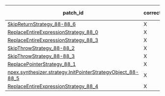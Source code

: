  | patch_id |correctness |Test-validation |NPEX-validation |
 |--- | --- | --- | --- | 
 | [SkipReturnStrategy_88-88_6](./patches/SkipReturnStrategy_88-88_6/patch.java#95) | X | X | X | 
 | [ReplaceEntireExpressionStrategy_88_0](./patches/ReplaceEntireExpressionStrategy_88_0/patch.java#95) | X | X | O | 
 | [ReplaceEntireExpressionStrategy_88_3](./patches/ReplaceEntireExpressionStrategy_88_3/patch.java#95) | X | X | X | 
 | [SkipThrowStrategy_88-88_2](./patches/SkipThrowStrategy_88-88_2/patch.java#95) | X | X | X | 
 | [SkipThrowStrategy_88-88_3](./patches/SkipThrowStrategy_88-88_3/patch.java#95) | X | X | X | 
 | [ReplacePointerStrategy_88_1](./patches/ReplacePointerStrategy_88_1/patch.java#95) | X | X | X | 
 | [npex.synthesizer.strategy.InitPointerStrategyObject_88-88_5](./patches/npex.synthesizer.strategy.InitPointerStrategyObject_88-88_5/patch.java#95) | X | X | X | 
 | [ReplaceEntireExpressionStrategy_88_4](./patches/ReplaceEntireExpressionStrategy_88_4/patch.java#95) | X | X | X | 

